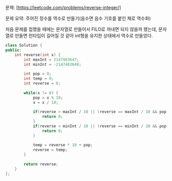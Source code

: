 문제: [https://leetcode.com/problems/reverse-integer/]             
              
문제 요약: 주어진 정수를 역수로 만들기(음수면 음수 기호를 붙인 채로 역수화)       
     
처음 문제를 접했을 때에는 문자열로 만들어서 FILO로 꺼내면 되지 않을까 했는데, 문자열로 만들면 런타임이 길어질 것 같아 int형을 유지한 상태에서 역수로 만들었다.

```cpp
class Solution {
public:
    int reverse(int x) {
        int maxInt = 2147483647;
        int minInt = -2147483648;
        
        int pop = 0;
        int temp = 0;
        int reverse = 0;
        
        while(x != 0) {
            pop = x % 10;
            x = x / 10;
            
            if(reverse > maxInt / 10 || (reverse == maxInt / 10 && pop > 7)) {
                return 0;
            }
            if(reverse < minInt / 10 || (reverse == minInt / 10 && pop < -8)) {
                return 0;
            }
            
            temp = reverse * 10 + pop;
            reverse = temp;
        }
        
        return reverse;
    }
};
```
